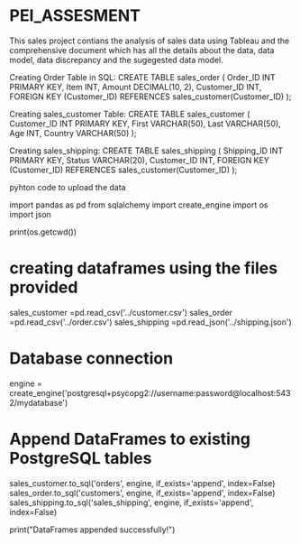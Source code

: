 # PEI_ASSESMENT

This sales project contians the analysis of sales data using Tableau and the comprehensive document which has all the details
about the data, data model, data discrepancy and the sugegested data model.

Creating Order Table in SQL:
CREATE TABLE sales_order (
    Order_ID INT PRIMARY KEY,
    Item INT,
    Amount DECIMAL(10, 2),
    Customer_ID INT,
    FOREIGN KEY (Customer_ID) REFERENCES sales_customer(Customer_ID)
);

Creating sales_customer Table:
CREATE TABLE sales_customer (
    Customer_ID INT PRIMARY KEY,
    First VARCHAR(50),
    Last VARCHAR(50),
    Age INT,
    Country VARCHAR(50)
);

Creating sales_shipping:
CREATE TABLE sales_shipping (
    Shipping_ID INT PRIMARY KEY,
    Status VARCHAR(20),
    Customer_ID INT,
    FOREIGN KEY (Customer_ID) REFERENCES sales_customer(Customer_ID)
);


pyhton code to upload the data 

import pandas as pd
from sqlalchemy import create_engine
import os 
import json

print(os.getcwd())

# creating dataframes using the files provided
sales_customer =pd.read_csv('../customer.csv')
sales_order =pd.read_csv('../order.csv')
sales_shipping =pd.read_json('../shipping.json')


# Database connection
engine = create_engine('postgresql+psycopg2://username:password@localhost:5432/mydatabase')

# Append DataFrames to existing PostgreSQL tables
sales_customer.to_sql('orders', engine, if_exists='append', index=False)
sales_order.to_sql('customers', engine, if_exists='append', index=False)
sales_shipping.to_sql('sales_shipping', engine, if_exists='append', index=False)

print("DataFrames appended successfully!")


